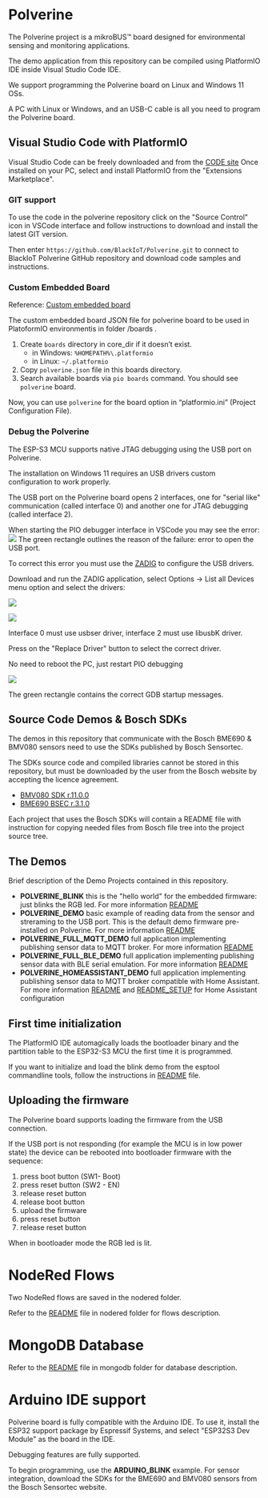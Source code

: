# Polverine
The Polverine project is a mikroBUS™ board designed for environmental sensing and monitoring applications.

The demo application from this repository can be compiled using PlatformIO IDE inside Visual Studio Code IDE.

We support programming the Polverine board on Linux and Windows 11 OSs.

A PC with Linux or Windows, and an USB-C cable is all you need to program the Polverine board.

## Visual Studio Code with PlatformIO
Visual Studio Code can be freely downloaded and from the [CODE site](https://code.visualstudio.com/)
Once installed on your PC, select and install PlatformIO from the "Extensions Marketplace".

### GIT support

To use the code in the polverine repository click on the "Source Control" icon in VSCode interface and follow instructions to download and install the latest GIT version.

Then enter  `https://github.com/BlackIoT/Polverine.git` to connect to BlackIoT Polverine GitHub repository and download code samples and instructions. 


### Custom Embedded Board
Reference:
[Custom embedded board](https://docs.platformio.org/en/stable/platforms/creating_board.html)

The custom embedded board JSON file for polverine board to be used in PlatoformIO environmentis in folder /boards .

1) Create `boards` directory in core_dir if it doesn’t exist.
    - in Windows: `%HOMEPATH%\.platformio`
    - in Linux: `~/.platformio`
2) Copy `polverine.json` file in this boards directory.
3) Search available boards via `pio boards` command. You should see `polverine` board.

Now, you can use `polverine` for the board option in “platformio.ini” (Project Configuration File).

### Debug the Polverine

The ESP-S3 MCU supports native JTAG debugging using the USB port on Polverine.

The installation on Windows 11 requires an USB drivers custom configuration to work properly.

The USB port on the Polverine board opens 2 interfaces, one for "serial like" communication (called interface 0) and another one for JTAG debugging (called interface 2).

When starting the PIO debugger interface in VSCode you may see the error:
![](images/gdb_connect_error.png)
The green rectangle outlines the reason of the failure: error to open the USB port.

To correct this error you must use the [ZADIG](https://zadig.akeo.ie/) to configure the USB drivers.

Download and run the ZADIG application, select Options -> List all Devices menu option and select the drivers:

![](images/jtag_interface0.png)

![](images/jtag_interface2.png)

Interface 0 must use usbser driver, interface 2 must use libusbK driver.

Press on the "Replace Driver" button to select the correct driver.

No need to reboot the PC, just restart PIO debugging

![](images/gdb_connect_ok.png)

The green rectangle contains the correct GDB startup messages.

## Source Code Demos & Bosch SDKs

The demos in this repository that communicate with the Bosch BME690 & BMV080 sensors need to use the SDKs published by Bosch Sensortec.

The SDKs source code and compiled libraries cannot be stored in this repository, but must be downloaded by the user from the Bosch website by accepting the licence agreement.

- [BMV080 SDK r.11.0.0](https://www.bosch-sensortec.com/software-tools/double-opt-in-forms/sdk-v11-0-0.html)
- [BME690 BSEC r.3.1.0](https://www.bosch-sensortec.com/software-tools/double-opt-in-forms/bsec-software-3-1-0-0-form-1.html)

Each project that uses the Bosch SDKs will contain a README file with instruction for copying needed files from Bosch file tree into the project source tree.

## The Demos

Brief description of the Demo Projects contained in this repository.

- **POLVERINE_BLINK** this is the "hello world" for the embedded firmware: just blinks the RGB led. For more information [README](/POLVERINE_BLINK/README.md)
- **POLVERINE_DEMO** basic example of reading data from the sensor and streraming to the USB port. This is the default demo firmware pre-installed on Polverine.
For more information [README](/POLVERINE_DEMO/README.md)
- **POLVERINE_FULL_MQTT_DEMO** full application implementing publishing sensor data to MQTT broker. For more information [README](/POLVERINE_FULL_MQTT_DEMO/README.md)
- **POLVERINE_FULL_BLE_DEMO** full application implementing publishing sensor data with BLE serial emulation. For more information [README](/POLVERINE_FULL_BLE_DEMO/README.md)
- **POLVERINE_HOMEASSISTANT_DEMO** full application implementing publishing sensor data to MQTT broker compatible with Home Assistant. For more information [README](/POLVERINE_HOMEASSISTANT_DEMO/README.md) and [README_SETUP](/POLVERINE_HOMEASSISTANT_DEMO/README_SETUP.md) for Home Assistant configuration

## First time initialization

The PlatformIO IDE automagically loads the bootloader binary and the partition table to the ESP32-S3 MCU the first time it is programmed. 

If you want to initialize and load the blink demo from the esptool commandline tools, follow the instructions in [README](./first_time_init/README.md) file.

## Uploading the firmware

The Polverine board supports loading the firmware from the USB connection.

If the USB port is not responding (for example the MCU is in low power state) the device can be rebooted into bootloader firmware with the sequence:

1. press boot button (SW1- Boot)
2. press reset button (SW2 - EN)
3. release reset button 
4. release boot button 
5. upload the firmware
6. press reset button 
7. release reset button 

When in bootloader mode the RGB led is lit.

# NodeRed Flows
Two NodeRed flows are saved in the nodered folder.

Refer to the [README](./nodered/README.md) file in nodered folder for flows description.

# MongoDB Database

Refer to the [README](./mongodb/README.md) file in mongodb folder for database description.

# Arduino IDE support

Polverine board is fully compatible with the Arduino IDE. To use it, install the ESP32 support package by Espressif Systems, and select "ESP32S3 Dev Module" as the board in the IDE.

Debugging features are fully supported.

To begin programming, use the **ARDUINO_BLINK** example. For sensor integration, download the SDKs for the BME690 and BMV080 sensors from the Bosch Sensortec website.